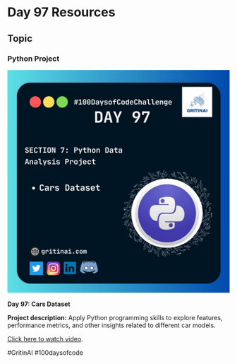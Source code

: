 # Day 97 Resources

## Topic

### Python Project

![100 days of code Day 97](https://github.com/GritinAI/100daysofcode2.0/blob/main/Images/Day97.jpg)

**Day 97: Cars Dataset**

**Project description:** Apply Python programming skills to explore features, performance metrics, and other insights related to different car models.

[Click here to watch video](https://youtu.be/fhiUl7f5DnI?si=40aFjNY_PtUjwm5A).

#GritinAI #100daysofcode


